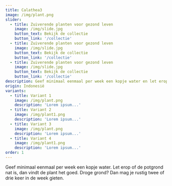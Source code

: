 ```yaml
---
title: Calathea3
image: /img/plant.png
slider:
  - title: Zuiverende planten voor gezond leven
    image: /img/slide.jpg
    button_text: Bekijk de collectie
    button_link: '/collectie'
  - title: Zuiverende planten voor gezond leven
    image: /img/slide.jpg
    button_text: Bekijk de collectie
    button_link: '/collectie'
  - title: Zuiverende planten voor gezond leven
    image: /img/slide.jpg
    button_text: Bekijk de collectie
    button_link: '/collectie'
description: Geef minimaal eenmaal per week een kopje water en let erop of de potgrond nat is.
origin: Indonesië
variants:
  - title: Variant 1
    image: /img/plant.png
    description: 'Lorem ipsum...'
  - title: Variant 2
    image: /img/plant1.png
    description: 'Lorem ipsum...'
  - title: Variant 3
    image: /img/plant.png
    description: 'Lorem ipsum...'
  - title: Variant 4
    image: /img/plant1.png
    description: 'Lorem ipsum...'
order: 1
---
```


Geef minimaal eenmaal per week een kopje water. Let erop of de potgrond nat is, dan vindt de plant het goed. Droge grond? Dan mag je rustig twee of drie keer in de week gieten.